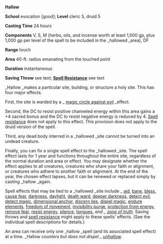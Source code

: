  **Hallow**

**School** evocation [good]; **Level** cleric 5, druid 5

**Casting Time** 24 hours

**Components** V, S, M (herbs, oils, and incense worth at least 1,000 gp, plus 1,000 gp per level of the spell to be included in the _hallowed _area), DF

**Range** touch

**Area** 40-ft. radius emanating from the touched point

**Duration** instantaneous

**Saving Throw** see text; **[Spell Resistance](../glossary.md#_spell-resistance)** see text

_Hallow _makes a particular site, building, or structure a holy site. This has four major effects.

First, the site is warded by a _ [magic circle against evil](magicCircleAgainstEvil.md#_magic-circle-against-evil) _effect.

Second, the DC to resist positive channeled energy within this area gains a +4 sacred bonus and the DC to resist negative energy is reduced by 4. [Spell resistance](../glossary.md#_spell-resistance) does not apply to this effect. This provision does not apply to the druid version of the spell.

Third, any dead body interred in a _hallowed _site cannot be turned into an undead creature.

Finally, you can fix a single spell effect to the _hallowed _site. The spell effect lasts for 1 year and functions throughout the entire site, regardless of the normal duration and area or effect. You may designate whether the effect applies to all creatures, creatures who share your faith or alignment, or creatures who adhere to another faith or alignment. At the end of the year, the chosen effect lapses, but it can be renewed or replaced simply by casting _hallow _again.

Spell effects that may be tied to a _hallowed _site include _ [aid](aid.md#_aid), [bane](bane.md#_bane), [bless](bless.md#_bless), [cause fear](spells/causeFear.md#_cause-fear), [darkness](darkness.md#_darkness), [daylight](daylight.md#_daylight), [death ward](deathWard.md#_death-ward), [deeper darkness](deeperDarkness.md#_deeper-darkness), [detect evil](detectEvil.md#_detect-evil), [detect magic](detectMagic.md#_detect-magic), [dimensional anchor](dimensionalAnchor.md#_dimensional-anchor), [discern lies](discernLies.md#_discern-lies), [dispel magic](dispelMagic.md#_dispel-magic), [endure elements](endureElements.md#_endure-elements), [freedom of movement](freedomOfMovement.md#_freedom-of-movement), [invisibility purge](invisibilityPurge.md#_invisibility-purge), [protection from energy](protectionFromEnergy.md#_protection-from-energy), [remove fear](spells/removeFear.md#_remove-fear), [resist energy](resistEnergy.md#_resist-energy), [silence](silence.md#_silence), [tongues](tongues.md#_tongues), _and _ [zone of truth](zoneOfTruth.md#_zone-of-truth)_. Saving throws and [spell resistance](../glossary.md#_spell-resistance) might apply to these spells' effects. (See the individual spell descriptions for details.)

An area can receive only one _hallow _spell (and its associated spell effect) at a time. _Hallow _counters but does not dispel _ [unhallow](unhallow.md#_unhallow)_.

